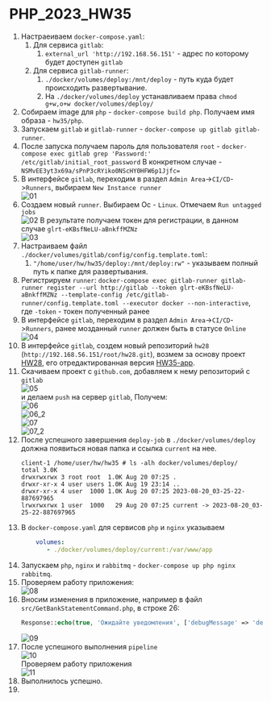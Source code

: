 # PHP_2023_HW35

1. Настраеиваем `docker-compose.yaml`:
   1. Для сервиса `gitlab`:
      1. `external_url 'http://192.168.56.151'` - адрес по которому будет доступен `gitlab`
   1. Для сервиса `gitlab-runner`:
      1. `./docker/volumes/deploy:/mnt/deploy` - путь куда будет происходить развертывание.
      1.  На `./docker/volumes/deploy` устанавливаем права 
         `chmod g+w,o+w docker/volumes/deploy/`
1. Собираем image для `php` - `docker-compose build php`. Получаем имя образа - `hw35/php`.
1. Запускаем `gitlab` и `gitlab-runner` - `docker-compose up gitlab gitlab-runner`.
1. После запуска получаем пароль для пользователя `root` - `docker-compose exec gitlab grep 'Password:' /etc/gitlab/initial_root_password`
   В конкретном случае - `NSMvEE3yt3x69a/sPnP3cRYiko0NScHY0HFW6p1Jjfc=`
1. В интерфейсе `gitlab`, переходим в раздел `Admin Area`->`CI/CD`->`Runners`, выбираем `New Instance runner`  
   ![01](./readme/01.jpg)
1. Создаем новый `runner`. Выбираем Ос - `Linux`. Отмечаем `Run untagged jobs`  
   ![02](./readme/02.jpg)
   В результате получаем токен для регистрации, в данном случае `glrt-eKBsfNeLU-aBnkffMZNz`  
   ![03](./readme/03.png)
1. Настраиваем файл `./docker/volumes/gitlab/config/config.template.toml`:
   1. `"/home/user/hw/hw35/deploy:/mnt/deploy:rw"` - указываем полный путь к папке для развертывания.
1. Регистрируем `runner`: 
   `docker-compose exec gitlab-runner gitlab-runner register --url http://gitlab --token glrt-eKBsfNeLU-aBnkffMZNz --template-config /etc/gitlab-runner/config.template.toml --executor docker --non-interactive`,
   где `-token` - токен полученный ранее
1. В интерфейсе `gitlab`, переходим в раздел `Admin Area`->`CI/CD`->`Runners`, ранее мозданный `runner` должен быть в статусе `Online`  
   ![04](./readme/04.png)
1. В интерфейсе `gitlab`, создем новый репозиторий `hw28` (`http://192.168.56.151/root/hw28.git`), 
   возмем за основу проект [HW28](https://github.com/otusteamedu/PHP_2023/tree/APorivaev/hw28), 
   его отредактированная версия [HW35-app](https://github.com/otusteamedu/PHP_2023/tree/APorivaev/hw35-app).
1. Скачиваем проект с `github.com`, добавляем к нему репозиторий с `gitlab`  
   ![05](./readme/05.png)  
    и делаем `push` на сервер `gitlab`, Получем:  
   ![06](./readme/06.png)  
   ![06_2](./readme/06_2.png)  
   ![07](./readme/07.png)  
   ![07_2](./readme/07_2.png)  
1. После успешного завершения `deploy-job` в `./docker/volumes/deploy` должна появиться новая 
   папка и ссылка `current` на нее. 
   ```shell
   client-1 /home/user/hw/hw35 # ls -alh docker/volumes/deploy/
   total 3.0K
   drwxrwxrwx 3 root root  1.0K Aug 20 07:25 .
   drwxr-xr-x 4 user users 1.0K Aug 19 23:14 ..
   drwxr-xr-x 4 user  1000 1.0K Aug 20 07:25 2023-08-20_03-25-22-887697965
   lrwxrwxrwx 1 user  1000   29 Aug 20 07:25 current -> 2023-08-20_03-25-22-887697965
   ```
1. В `docker-compose.yaml` для сервисов `php` и `nginx` указываем
   ```yaml
       volumes:
          - ./docker/volumes/deploy/current:/var/www/app
   ```
1. Запускаем `php`, `nginx` и `rabbitmq` - `docker-compose up php nginx rabbitmq`.
1. Проверяем работу приложения:  
   ![08](./readme/08.png)
1. Вносим изменения в приложение, например в файл `src/GetBankStatementCommand.php`, в строке 26:
   ```php
   Response::echo(true, 'Ожидайте уведомления', ['debugMessage' => 'deploy success']);
   ```
   ![09](./readme/09.png)
1. После успешного выполнения `pipeline`  
   ![10](./readme/10.png)  
   Проверяем работу приложения  
   ![11](./readme/11.png)
1. Выполнилось успешно.
2. 